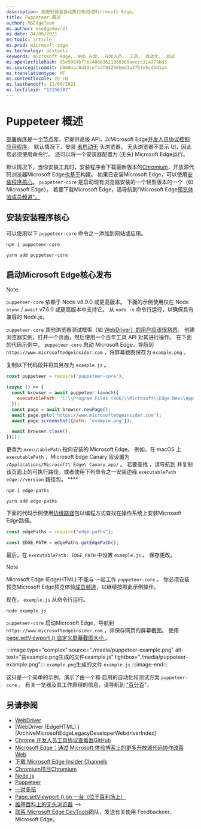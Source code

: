 ```yaml
---
description: 使用安装者自动执行和测试Microsoft Edge。
title: Puppeteer 概述
author: MSEdgeTeam
ms.author: msedgedevrel
ms.date: 04/06/2021
ms.topic: article
ms.prod: microsoft-edge
ms.technology: devtools
keywords: microsoft edge， Web 开发， 开发人员， 工具， 自动化， 测试
ms.openlocfilehash: 85e9984bf7bc48683621980368aeccc21a779bd3
ms.sourcegitcommit: b0604ac0d43cef4df04256bed3a375febc45d1a4
ms.translationtype: MT
ms.contentlocale: zh-CN
ms.lasthandoff: 11/04/2021
ms.locfileid: "12156387"
---
```

# <a name="puppeteer-overview"></a>Puppeteer 概述

[部署程序](https://pptr.dev)是一[个节点](https://nodejs.org)库，它提供高级 API，以Microsoft Edge[开发人员协议控制应用程序](https://chromedevtools.github.io/devtools-protocol)。  默认情况下，安装 [者启动无](https://en.wikipedia.org/wiki/Headless_browser) 头浏览器。  无头浏览器不显示 UI，因此您必须使用命令行。  还可以将一个安装器配置为 (无头) Microsoft Edge运行。

默认情况下，当你安装工具时，安装程序会下载最新版本的[Chromium](https://www.chromium.org/Home)，开放源代码浏览器Microsoft Edge[也基于](https://blogs.windows.com/windowsexperience/2018/12/06/microsoft-edge-making-the-web-better-through-more-open-source-collaboration)构建。  如果已安装Microsoft Edge，可以使用[安装程序核心](https://pptr.dev/#?product=Puppeteer&version=v2.0.0&show=api-puppeteer-vs-puppeteer-core)。  `puppeteer-core` 是启动现有浏览器安装的一个轻型版本的一个（如 Microsoft Edge）。  若要下载Microsoft Edge，请导航到"Microsoft Edge[预览体验成员频道"。](https://www.microsoftedgeinsider.com/download)


<!-- ====================================================================== -->
## <a name="installing-puppeteer-core"></a>安装安装程序核心

可以使用以下 `puppeteer-core` 命令之一添加到网站或应用。

```shell
npm i puppeteer-core
```

```shell
yarn add puppeteer-core
```


<!-- ====================================================================== -->
## <a name="launch-microsoft-edge-with-puppeteer-core"></a>启动Microsoft Edge核心发布

> [!NOTE]
> `puppeteer-core` 依赖于 Node v8.9.0 或更高版本。  下面的示例使用仅在 Node `async` / `await` v7.6.0 或更高版本中支持它。  从 `node -v` 命令行运行，以确保具有兼容的 Node.js。

`puppeteer-core` 其他浏览器测试框架（如 [WebDriver）的用户应该很熟悉](../webdriver-chromium/index.md)。  创建浏览器实例，打开一个页面，然后使用一个百年工具 API 对其进行操作。  在下面的代码示例中， `puppeteer-core` 启动 Microsoft Edge，导航到 `https://www.microsoftedgeinsider.com` ，将屏幕截图保存为 `example.png` 。

复制以下代码段并将其另存为 `example.js` 。

```javascript
const puppeteer = require('puppeteer-core');

(async () => {
  const browser = await puppeteer.launch({
    executablePath: 'C:\\Program Files (x86)\\Microsoft\\Edge Dev\\Application\\msedge.exe'
  });
  const page = await browser.newPage();
  await page.goto('https://www.microsoftedgeinsider.com');
  await page.screenshot({path: 'example.png'});

  await browser.close();
})();
```

更改为 `executablePath` 指向安装的 Microsoft Edge。  例如，在 macOS 上 `executablePath` ，Microsoft Edge Canary 应设置为 `/Applications/Microsoft\ Edge\ Canary.app/` 。  若要查找 ，请导航到 并复制该页面上的可执行路径，或者使用下列命令之一安装边缘 `executablePath` `edge://version` 路径包。 **** [](https://www.npmjs.com/package/edge-paths)

```shell
npm i edge-paths
```

```shell
yarn add edge-paths
```

下面的代码示例使用[边缘路径](https://www.npmjs.com/package/edge-paths)包以编程方式查找在操作系统上安装Microsoft Edge路径。

```javascript
const edgePaths = require("edge-paths");

const EDGE_PATH = edgePaths.getEdgePath();
```

最后，在 `executablePath: EDGE_PATH` 中设置 `example.js` 。  保存更改。

> [!NOTE]
> Microsoft Edge (EdgeHTML) 不能与 一起工作 `puppeteer-core` 。  你必须安装预览Microsoft Edge预览体验[成员频道](https://www.microsoftedgeinsider.com/download)，以继续按照此示例操作。

现在， `example.js` 从命令行运行。

```shell
node example.js
```

`puppeteer-core` 启动Microsoft Edge，导航到 `https://www.microsoftedgeinsider.com` ，并保存网页的屏幕截图。  使用 [page.setViewport () 自定义屏幕截图大小 ](https://pptr.dev/#?product=Puppeteer&version=v2.0.0&show=api-pagesetviewportviewport)。

:::image type="complex" source="./media/puppeteer-example.png" alt-text="由example.png生成的文件example.js" lightbox="./media/puppeteer-example.png":::
   `example.png`生成的文件 `example.js`
:::image-end:::

这只是一个简单的示例，演示了由一个和 启用的自动化和测试方案 `puppeteer-core` 。  有关一览器及其工作原理的信息，请导航到 ["百分百](https://pptr.dev)"。


<!-- ====================================================================== -->
## <a name="see-also"></a>另请参阅

*   [WebDriver](../webdriver-chromium/index.md)
*   [WebDriver (EdgeHTML) ][ArchiveMicrosoftEdgeLegacyDeveloperWebdriverIndex]
*   [Chrome 开发人员工具协议查看器GitHub](https://chromedevtools.github.io/devtools-protocol)
*   [Microsoft Edge：通过 Microsoft 体验博客上的更多开放源代码协作改善 Web](https://blogs.windows.com/windowsexperience/2018/12/06/microsoft-edge-making-the-web-better-through-more-open-source-collaboration)
*   [下载 Microsoft Edge Insider Channels](https://www.microsoftedgeinsider.com/download)
*   [Chromium项目Chromium](https://www.chromium.org/Home)
*   [Node.js](https://nodejs.org)
*   [Puppeteer](https://pptr.dev)
*   [一对多核](https://pptr.dev/#?product=Puppeteer&version=v2.0.0&show=api-puppeteer-vs-puppeteer-core)
*   [Page.setViewport () on 一台（位于百利场上）](https://pptr.dev/#?product=Puppeteer&version=v2.0.0&show=api-pagesetviewportviewport)
*   [维基百科上的无头浏览器](https://en.wikipedia.org/wiki/Headless_browser)
-->
*  [联系 Microsoft Edge DevTools](../devtools-guide-chromium/contact.md)团队，发送有关使用 Feedbackeer、Microsoft Edge。


<!-- ====================================================================== -->
<!--  [ArchiveMicrosoftEdgeLegacyDeveloperWebdriverIndex]: /archive/microsoft-edge/legacy/developer/webdriver/index "WebDriver (EdgeHTML) | Microsoft Docs"  -->
<!--  [ArchiveMicrosoftEdgeLegacyDeveloperWebdriverIndex]: /archive/microsoft-edge/legacy/developer/webdriver/index "WebDriver (EdgeHTML) | Microsoft Docs"  -->
